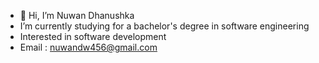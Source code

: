 - 👋 Hi, I’m Nuwan Dhanushka
-    I’m currently studying for a bachelor's degree in software engineering 
-    Interested in software development
-    Email : nuwandw456@gmail.com


